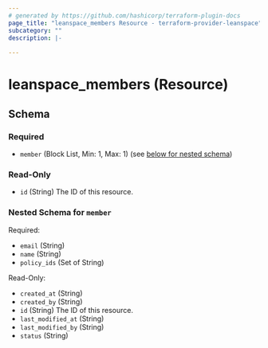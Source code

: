```yaml
---
# generated by https://github.com/hashicorp/terraform-plugin-docs
page_title: "leanspace_members Resource - terraform-provider-leanspace"
subcategory: ""
description: |-
  
---
```


# leanspace_members (Resource)





<!-- schema generated by tfplugindocs -->
## Schema

### Required

- `member` (Block List, Min: 1, Max: 1) (see [below for nested schema](#nestedblock--member))

### Read-Only

- `id` (String) The ID of this resource.

<a id="nestedblock--member"></a>
### Nested Schema for `member`

Required:

- `email` (String)
- `name` (String)
- `policy_ids` (Set of String)

Read-Only:

- `created_at` (String)
- `created_by` (String)
- `id` (String) The ID of this resource.
- `last_modified_at` (String)
- `last_modified_by` (String)
- `status` (String)


